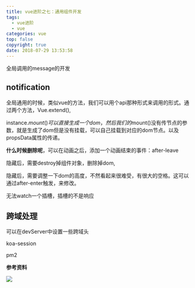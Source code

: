 ```yaml
---
title: vue进阶之七：通用组件开发
tags:
  - vue进阶
  - vue
categories: vue
top: false
copyright: true
date: 2018-07-29 13:53:58
---
```

全局调用的message的开发
<!--more-->

## notification
全局通用的时候，类似vue的方法，我们可以用个api那种形式来调用的形式。通过两个方法，Vue.extend(),

instance.$mount()可以直接生成一个dom，然后我们的$mount()没有传节点的参数，就是生成了dom但是没有挂载，可以自己挂载到对应的dom节点。以及propsData属性的传递。

**什么时候删除呢**，可以在动画之后，添加一个动画结束的事件：after-leave

隐藏后，需要destroy掉组件对象，删除掉dom,

隐藏后，需要调整一下dom的高度，不然看起来很难受，有很大的空格。这可以通过after-enter触发，来修改。

无法watch一个插槽，插槽的不是响应

## 跨域处理
可以在devServer中设置一些跨域头

koa-session

pm2

**参考资料**
[]()

![](http://static.zhyjor.com/wexin.png)
